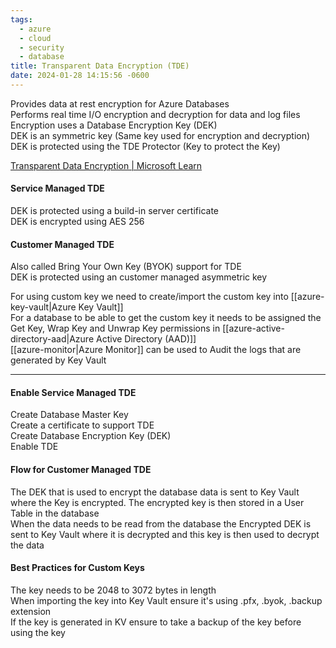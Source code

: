 ```yaml
---
tags:
  - azure
  - cloud
  - security
  - database
title: Transparent Data Encryption (TDE)
date: 2024-01-28 14:15:56 -0600
---
```


Provides data at rest encryption for Azure Databases  
Performs real time I/O encryption and decryption for data and log files    
Encryption uses a Database Encryption Key (DEK)  
DEK is an symmetric key (Same key used for encryption and decryption)  
DEK is protected using the TDE Protector (Key to protect the Key)

[Transparent Data Encryption | Microsoft Learn](https://learn.microsoft.com/en-us/azure/azure-sql/database/transparent-data-encryption-tde-overview?view=azuresql&tabs=azure-portal)

#### Service Managed TDE
DEK is protected using a build-in server certificate  
DEK is encrypted using AES 256

#### Customer Managed TDE
Also called Bring Your Own Key (BYOK) support for TDE  
DEK is protected using an customer managed asymmetric key

For using custom key we need to create/import the custom key into [[azure-key-vault|Azure Key Vault]]  
For a database to be able to get the custom key it needs to be assigned the Get Key, Wrap Key and Unwrap Key permissions in [[azure-active-directory-aad|Azure Active Directory (AAD)]]  
[[azure-monitor|Azure Monitor]] can be used to Audit the logs that are generated by Key Vault

---

#### Enable Service Managed TDE
Create Database Master Key  
Create a certificate to support TDE  
Create Database Encryption Key (DEK)  
Enable TDE

#### Flow for Customer Managed TDE

The DEK that is used to encrypt the database data is sent to Key Vault where the Key is encrypted. The encrypted key is then stored in a User Table in the database  
When the data needs to be read from the database the Encrypted DEK is sent to Key Vault where it is decrypted and this key is then used to decrypt the data

#### Best Practices for Custom Keys

The key needs to be 2048 to 3072 bytes in length  
When importing the key into Key Vault ensure it's using .pfx, .byok, .backup extension  
If the key is generated in KV ensure to take a backup of the key before using the key
